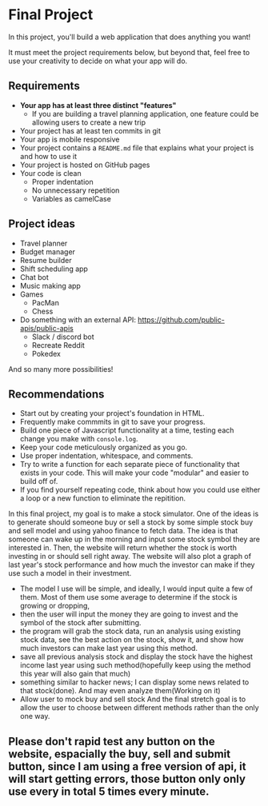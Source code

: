 # Final Project

In this project, you'll build a web application that does anything you want! 

It must meet the project requirements below, but beyond that, feel free to use your creativity to decide on what your app will do.

## Requirements

* **Your app has at least three distinct "features"**
  * If you are building a travel planning application, one feature could be allowing users to create a new trip
* Your project has at least ten commits in git
* Your app is mobile responsive
* Your project contains a `README.md` file that explains what your project is and how to use it
* Your project is hosted on GitHub pages
* Your code is clean
  * Proper indentation
  * No unnecessary repetition
  * Variables as camelCase

## Project ideas

* Travel planner
* Budget manager
* Resume builder
* Shift scheduling app
* Chat bot
* Music making app
* Games
  * PacMan
  * Chess
* Do something with an external API: https://github.com/public-apis/public-apis
  * Slack / discord bot
  * Recreate Reddit
  * Pokedex

And so many more possibilities!

## Recommendations

* Start out by creating your project's foundation in HTML.
* Frequently make commmits in git to save your progress.
* Build one piece of Javascript functionality at a time, testing each change you make with `console.log`. 
* Keep your code meticulously organized as you go. 
* Use proper indentation, whitespace, and comments. 
* Try to write a function for each separate piece of functionality that exists in your code. This will make your code "modular" and easier to build off of.
* If you find yourself repeating code, think about how you could use either a loop or a new function to eliminate the repitition.


In this final project, my goal is to make a stock simulator. One of the ideas is to generate should someone buy or sell a stock by some simple stock buy and sell model and using yahoo finance to fetch data. The idea is that someone can wake up in the morning and input some stock symbol they are interested in. Then, the website will return whether the stock is worth investing in or should sell right away. The website will also plot a graph of last year's stock performance and how much the investor can make if they use such a model in their investment.
* The model I use will be simple, and ideally, I would input quite a few of them. Most of them use some average to determine if the stock is growing or dropping, 
* then the user will input the money they are going to invest and the symbol of the stock after submitting. 
* the program will grab the stock data, run an analysis using existing stock data, see the best action on the stock, show it, and show how much investors can make last year using this method. 
* save all previous analysis stock and display the stock have the highest income last year using such method(hopefully keep using the method this year will also gain that much)
* something similar to hacker news; I can display some news related to that stock(done). And may even analyze them(Working on it)
* Allow user to mock buy and sell stock
And the final stretch goal is to allow the user to choose between different methods rather than the only one way.


## Please don't rapid test any button on the website, espacially the buy, sell and submit button, since I am using a free version of api, it will start getting errors, those button only only use every in total 5 times every minute.
